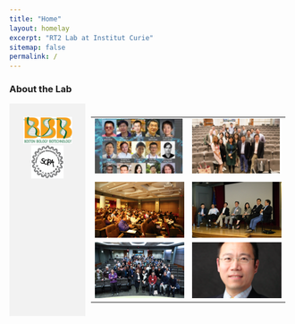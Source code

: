 ```yaml
---
title: "Home"
layout: homelay
excerpt: "RT2 Lab at Institut Curie"
sitemap: false
permalink: /
---
```


### About the Lab

<div style="display: flex; flex-direction: row;">
  <div class="left" style="flex-basis: 25%; background-color: #f2f2f2; padding: 10px;">
    
<!-- Left section goes here -->
    
<p align="center"> 
<img src="images/logo/bbb_logo_yl_xl_v1.jpg" alt="logo example 2" style="width:75%;height:75%">
<img src="images/logo/screen_shot_2018-02-19_at_10.50.36_am_0.png" alt="logo example 3" style="width:50%;height:50%" >
</p>

  </div>
  
  <div style="flex-basis: 75%; padding: 10px;">
    
<!-- Right section goes here -->
      


      
<table>
  <tr>
    <td style="padding-right: 10px; padding-bottom: 10px;"><img src="images/slider/flyer_v9.jpg"></td>
    <td style="padding-right: 10px; padding-bottom: 10px;"><img src="images/slider/screen_shot_2019-07-01_at_7.56.36_pm.png"></td>
  </tr>
  <tr>
    <td style=style="padding-right: 10px; padding-bottom: 10px;"><img src="images/slider/screen_shot_2019-07-01_at_7.57.12_pm.png"></td>
    <td style=style="padding-right: 10px; padding-bottom: 10px;"><img src="images/slider/screen_shot_2019-07-01_at_7.57.26_pm.png"></td>
  </tr>
  <tr>
    <td style=style="padding-right: 10px; padding-bottom: 10px;"><img src="images/slider/screen_shot_2019-11-24_at_10.01.38_am.png"></td>
    <td style=style="padding-right: 10px; padding-bottom: 10px;"><img src="images/slider/screen_shot_2019-09-13_at_9.46.14_pm.png"></td>
  </tr>
</table>

  </div>

</div>
